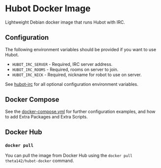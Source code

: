# Hubot Docker Image

Lightweight Debian docker image that runs Hubot with IRC.


## Configuration

The following environment variables should be provided if you want to use Hubot.

* `HUBOT_IRC_SERVER` - Required, IRC server address.
* `HUBOT_IRC_ROOMS` - Required, rooms on server to join.
* `HUBOT_IRC_NICK` - Required, nickname for robot to use on server.

See [hubot-irc](https://github.com/hubot-friends/hubot-irc) for all optional configuration environment variables.

## Docker Compose

See the [docker-compose.yml](https://github.com/cbpowell/hubot-docker/blob/master/docker-compose.yml) for further configuration examples, and how to add Extra Packages and Extra Scripts.

## Docker Hub

### `docker pull`

You can pull the image from Docker Hub using the `docker pull theta142/hubot-docker` command.